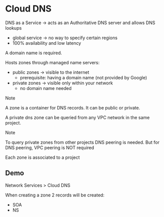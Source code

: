 # Cloud DNS

DNS as a Service -> acts as an Authoritative DNS server and allows DNS lookups

- global service -> no way to specify certain regions
- 100% availability and low latency

A domain name is required.

Hosts zones through managed name servers:

- public zones -> visible to the internet
  - prerequisite: having a domain name (not provided by Google)
- private zones -> visible only within your network
  - no domain name needed

> [!NOTE]
> A zone is a container for DNS records. It can be public or private.

A private dns zone can be queried from any VPC network in the same project.

> [!NOTE]
> To query private zones from other projects DNS peering is needed. But for DNS peering, VPC peering is NOT required

Each zone is associated to a project

## Demo

Network Services > Cloud DNS

When creating a zone 2 records will be created:

- SOA
- NS
